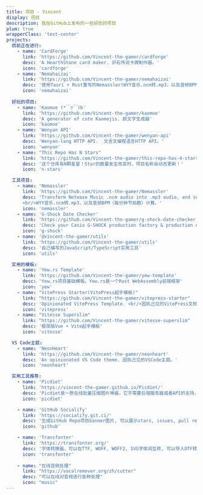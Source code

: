 ```yaml
---
title: 项目 - Vincent
display: 项目
description: 我在GitHub上发布的一些好玩的项目
plum: true
wrapperClass: 'text-center'
projects:
  目前正在进行:
    - name: 'CardForge'
      link: 'https://github.com/Vincent-the-gamer/cardforge'
      desc: 'A HearthStone card maker. 炉石传说卡牌制作器。'
      icon: 'cardforge'
    - name: 'Nemahaizai'
      link: 'https://github.com/Vincent-the-gamer/nemahaizai'
      desc: '使用Tauri + Rust重写的Nemassler(WYY音乐.ncm转.mp3，以及音频BPM[每分钟节拍数] 计算), 后续会合并到Nemassler.'
      icon: 'nemahaizai'
  
  好玩的项目:
    - name: 'Kaomoe (*￣▽￣)b'
      link: 'https://github.com/Vincent-the-gamer/kaomoe'
      desc: 'A generator of cute Kaomojis. 颜文字生成器'
      icon: 'kaomoe'
    - name: 'Wenyan API'
      link: 'https://github.com/Vincent-the-gamer/wenyan-api'
      desc: 'Wenyan-lang HTTP API.  文言文编程语言HTTP API。'
      icon: 'wenyan'
    - name: "This Repo Has N Stars"
      link: 'https://github.com/Vincent-the-gamer/this-repo-has-4-stars'
      desc: '这个仓库有N颗星星！Star的数量发生改变时，项目名称会动态更新！'
      icon: 'n-stars'

  工具项目:
    - name: 'Nemassler'
      link: 'https://github.com/Vincent-the-gamer/Nemassler'
      desc: 'Transform Netease Music .ncm audio into .mp3 audio, and support .mp3 BPM calculation。
      <br/>WYY音乐.ncm转.mp3，以及音频BPM（每分钟节拍数）计算。'
      icon: 'nemassler'
    - name: 'G-Shock Date Checker'
      link: 'https://github.com/Vincent-the-gamer/g-shock-date-checker'
      desc: 'Check your Casio G-SHOCK production factory & production date. <br/>查询你的卡西欧G-Shock手表的产地和生产日期。'
      icon: 'g-shock'
    - name: '@vincent-the-gamer/utils'
      link: 'https://github.com/Vincent-the-gamer/utils'
      desc: '自己编写的JavaScript/TypeScript实用工具'
      icon: 'utils'

  实用的模板:
    - name: 'Yew.rs Template'
      link: 'https://github.com/Vincent-the-gamer/yew-template'
      desc: 'Yew.rs项目基础模板。Yew.rs是一个Rust WebAssembly前端框架'
      icon: 'yew'
    - name: "VitePress Starter(VitePress起手模板)"
      link: "https://github.com/Vincent-the-gamer/vitepress-starter"
      desc: 'Opinionated VitePress Template. <br/>固执己见的VitePress文档网页起手模板。'
      icon: 'vitepress'
    - name: "Vitesse Superslim"
      link: "https://github.com/Vincent-the-gamer/vitesse-superslim"
      desc: '极简版Vue + Vite起手模板'
      icon: 'vitesse'

  VS Code主题:
    - name: 'NeonHeart'
      link: 'https://github.com/Vincent-the-gamer/neonheart'
      desc: 'An opinionated VS Code theme. 固执己见的VSCode主题。'
      icon: 'neonheart'

  实用工具推荐:
    - name: 'Picdiet'
      link: 'https://vincent-the-gamer.github.io/Picdiet/'
      desc: 'Picdiet是一款在线批量压缩图片神器，它不需要后端服务器或者API的支持，仅通过你的浏览器来压缩图片大小。'
      icon: 'picdiet'

    - name: 'GitHub Socialify'
      link: 'https://socialify.git.ci/'
      desc: '生成GitHub Repo项目banner图片, 可以展示stars, issues, pull requests等信息'
      icon: 'github'

    - name: 'Transfonter'
      link: 'https://transfonter.org/'
      desc: '字体转换器，可以在TTF, WOFF, WOFF2, SVG字体间互转, 可以导入OTF转成其它格式。'
      icon: 'transfonter'
    
    - name: "在线音频处理"
      link: "https://vocalremover.org/zh/cutter"
      desc: "可以在线对音频进行各种处理"
      icon: "music"
---
```


<!-- @layout-full-width -->

<ListProjects :projects="frontmatter.projects" />
